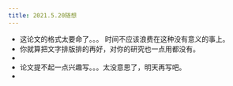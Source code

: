```yaml
---
title: 2021.5.20随想
---
```


- 这论文的格式太要命了。。。 时间不应该浪费在这种没有意义的事上。
- 你就算把文字排版排的再好，对你的研究也一点用都没有。
-
- 论文提不起一点兴趣写。。。太没意思了，明天再写吧。
-